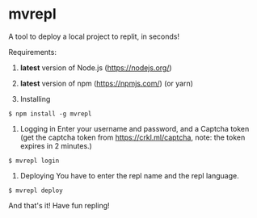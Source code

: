 # mvrepl

A tool to deploy a local project to replit, in seconds!

Requirements:
1. **latest** version of Node.js (https://nodejs.org/)
2. **latest** version of npm (https://npmjs.com/) (or yarn)

3. Installing
```
$ npm install -g mvrepl
```


1. Logging in
Enter your username and password, and a Captcha token (get the captcha token from https://crkl.ml/captcha, note: the token expires in 2 minutes.)
```
$ mvrepl login
```

1. Deploying
You have to enter the repl name and the repl language.
```
$ mvrepl deploy
```

And that's it! Have fun repling!
